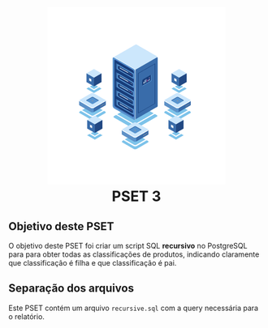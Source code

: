 <h1 align="center">
  <img width="350" src="../.github/database.gif" alt="Icon" /><br/>
  PSET 3
</h1>

## Objetivo deste PSET
O objetivo deste PSET foi criar um script SQL **recursivo** no PostgreSQL para para obter todas as classificações de produtos, indicando claramente que classificação é filha e que classificação é pai.

## Separação dos arquivos
Este PSET contém um arquivo `recursive.sql` com a query necessária para o relatório.
